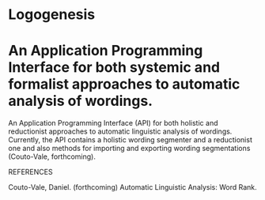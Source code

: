 Logogenesis
===========

An Application Programming Interface for both systemic and formalist approaches to automatic analysis of wordings.
=======
An Application Programming Interface (API) for both holistic and reductionist approaches to automatic linguistic analysis of wordings. Currently, the API contains a holistic wording segmenter and a reductionist one and also methods for importing and exporting wording segmentations (Couto-Vale, forthcoming).

REFERENCES

Couto-Vale, Daniel. (forthcoming) Automatic Linguistic Analysis: Word Rank.
